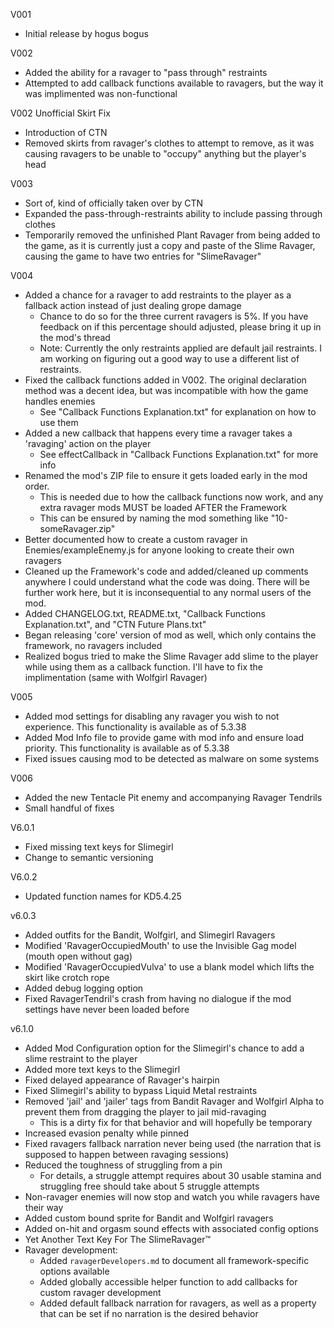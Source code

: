 V001
- Initial release by hogus bogus

V002
- Added the ability for a ravager to "pass through" restraints
- Attempted to add callback functions available to ravagers, but the way it was implimented was non-functional

V002 Unofficial Skirt Fix
- Introduction of CTN
- Removed skirts from ravager's clothes to attempt to remove, as it was causing ravagers to be unable to "occupy" anything but the player's head

V003
- Sort of, kind of officially taken over by CTN
- Expanded the pass-through-restraints ability to include passing through clothes
- Temporarily removed the unfinished Plant Ravager from being added to the game, as it is currently just a copy and paste of the Slime Ravager, causing the game to have two entries for "SlimeRavager"

V004
- Added a chance for a ravager to add restraints to the player as a fallback action instead of just dealing grope damage
	- Chance to do so for the three current ravagers is 5%. If you have feedback on if this percentage should adjusted, please bring it up in the mod's thread
	- Note: Currently the only restraints applied are default jail restraints. I am working on figuring out a good way to use a different list of restraints.
- Fixed the callback functions added in V002. The original declaration method was a decent idea, but was incompatible with how the game handles enemies
	- See "Callback Functions Explanation.txt" for explanation on how to use them
- Added a new callback that happens every time a ravager takes a 'ravaging' action on the player
	- See effectCallback in "Callback Functions Explanation.txt" for more info
- Renamed the mod's ZIP file to ensure it gets loaded early in the mod order.
	- This is needed due to how the callback functions now work, and any extra ravager mods MUST be loaded AFTER the Framework
	- This can be ensured by naming the mod something like "10-someRavager.zip"
- Better documented how to create a custom ravager in Enemies/exampleEnemy.js for anyone looking to create their own ravagers
- Cleaned up the Framework's code and added/cleaned up comments anywhere I could understand what the code was doing. There will be further work here, but it is inconsequential to any normal users of the mod.
- Added CHANGELOG.txt, README.txt, "Callback Functions Explanation.txt", and "CTN Future Plans.txt"
- Began releasing 'core' version of mod as well, which only contains the framework, no ravagers included
- Realized bogus tried to make the Slime Ravager add slime to the player while using them as a callback function. I'll have to fix the implimentation (same with Wolfgirl Ravager)

V005
- Added mod settings for disabling any ravager you wish to not experience. This functionality is available as of 5.3.38
- Added Mod Info file to provide game with mod info and ensure load priority. This functionality is available as of 5.3.38
- Fixed issues causing mod to be detected as malware on some systems

V006
- Added the new Tentacle Pit enemy and accompanying Ravager Tendrils
- Small handful of fixes

V6.0.1
- Fixed missing text keys for Slimegirl
- Change to semantic versioning

V6.0.2
- Updated function names for KD5.4.25

v6.0.3
- Added outfits for the Bandit, Wolfgirl, and Slimegirl Ravagers
- Modified 'RavagerOccupiedMouth' to use the Invisible Gag model (mouth open without gag)
- Modified 'RavagerOccupiedVulva' to use a blank model which lifts the skirt like crotch rope
- Added debug logging option
- Fixed RavagerTendril's crash from having no dialogue if the mod settings have never been loaded before

v6.1.0
- Added Mod Configuration option for the Slimegirl's chance to add a slime restraint to the player
- Added more text keys to the Slimegirl
- Fixed delayed appearance of Ravager's hairpin
- Fixed Slimegirl's ability to bypass Liquid Metal restraints
- Removed 'jail' and 'jailer' tags from Bandit Ravager and Wolfgirl Alpha to prevent them from dragging the player to jail mid-ravaging
	+ This is a dirty fix for that behavior and will hopefully be temporary
- Increased evasion penalty while pinned
- Fixed ravagers fallback narration never being used (the narration that is supposed to happen between ravaging sessions)
- Reduced the toughness of struggling from a pin
	+ For details, a struggle attempt requires about 30 usable stamina and struggling free should take about 5 struggle attempts
- Non-ravager enemies will now stop and watch you while ravagers have their way
- Added custom bound sprite for Bandit and Wolfgirl ravagers
- Added on-hit and orgasm sound effects with associated config options
- Yet Another Text Key For The SlimeRavager™
- Ravager development:
	+ Added `ravagerDevelopers.md` to document all framework-specific options available
	+ Added globally accessible helper function to add callbacks for custom ravager development
	+ Added default fallback narration for ravagers, as well as a property that can be set if no narration is the desired behavior
